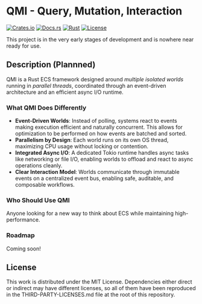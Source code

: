 # QMI - Query, Mutation, Interaction

[![Crates.io](https://img.shields.io/crates/v/qmi.svg)](https://crates.io/crates/qmi)
[![Docs.rs](https://docs.rs/qmi/badge.svg)](https://docs.rs/qmi)
[![Rust](https://img.shields.io/badge/Rust-%23000000.svg?e&logo=rust&logoColor=red)](https://www.rust-lang.org/)
[![License](https://img.shields.io/badge/License-MIT-blue.svg)](https://opensource.org/license/mit/)

This project is in the very early stages of development and is nowhere near ready for use.

## Description (Plannned)

QMI is a Rust ECS framework designed around *multiple isolated worlds* running in *parallel threads*, coordinated through an event-driven architecture and an efficient async I/O runtime.

### What QMI Does Differently

- **Event-Driven Worlds**: Instead of polling, systems react to events making execution efficient and naturally concurrent. This allows for optimization to be performed on how events are batched and sorted.
- **Parallelism by Design**: Each world runs on its own OS thread, maximizing CPU usage without locking or contention.
- **Integrated Async I/O**: A dedicated Tokio runtime handles async tasks like networking or file I/O, enabling worlds to offload and react to async operations cleanly.
- **Clear Interaction Model**: Worlds communicate through immutable events on a centralized event bus, enabling safe, auditable, and composable workflows.

### Who Should Use QMI
Anyone looking for a new way to think about ECS while maintaining high-performance.

### Roadmap

Coming soon!

## License

This work is distributed under the MIT License. Dependencies either direct or indirect may have different licenses, so all of them have been reproduced in the THIRD-PARTY-LICENSES.md file at the root of this repository.
